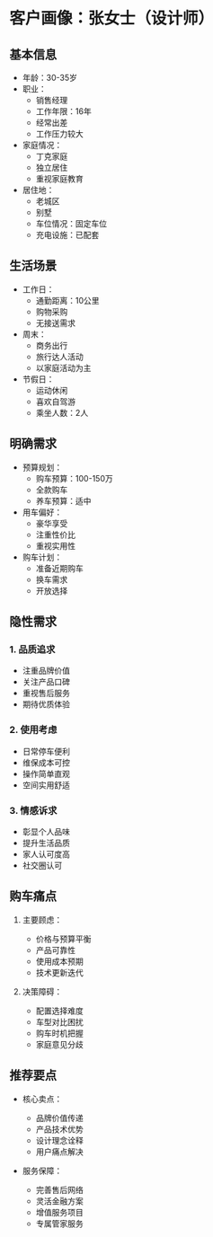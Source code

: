 # 客户画像：张女士（设计师）

## 基本信息
- 年龄：30-35岁
- 职业：
  - 销售经理
  - 工作年限：16年
  - 经常出差
  - 工作压力较大
- 家庭情况：
  - 丁克家庭
  - 独立居住
  - 重视家庭教育
- 居住地：
  - 老城区
  - 别墅
  - 车位情况：固定车位
  - 充电设施：已配套

## 生活场景
- 工作日：
  - 通勤距离：10公里
  - 购物采购
  - 无接送需求
- 周末：
  - 商务出行
  - 旅行达人活动
  - 以家庭活动为主
- 节假日：
  - 运动休闲
  - 喜欢自驾游
  - 乘坐人数：2人

## 明确需求
- 预算规划：
  - 购车预算：100-150万
  - 全款购车
  - 养车预算：适中
- 用车偏好：
  - 豪华享受
  - 注重性价比
  - 重视实用性
- 购车计划：
  - 准备近期购车
  - 换车需求
  - 开放选择

## 隐性需求
### 1. 品质追求
- 注重品牌价值
- 关注产品口碑
- 重视售后服务
- 期待优质体验

### 2. 使用考虑
- 日常停车便利
- 维保成本可控
- 操作简单直观
- 空间实用舒适

### 3. 情感诉求
- 彰显个人品味
- 提升生活品质
- 家人认可度高
- 社交圈认可

## 购车痛点
1. 主要顾虑：
   - 价格与预算平衡
   - 产品可靠性
   - 使用成本预期
   - 技术更新迭代

2. 决策障碍：
   - 配置选择难度
   - 车型对比困扰
   - 购车时机把握
   - 家庭意见分歧

## 推荐要点
- 核心卖点：
  - 品牌价值传递
  - 产品技术优势
  - 设计理念诠释
  - 用户痛点解决

- 服务保障：
  - 完善售后网络
  - 灵活金融方案
  - 增值服务项目
  - 专属管家服务